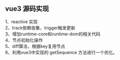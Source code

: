 ## vue3 源码实现

1、reactive 实现  
2、track依赖收集，trigger触发更新  
3、增加runtime-core和runtime-dom的相关代码  
4、节点初始化操作  
5、diff算法，根据key复用节点  
6、利用vue3中实现的 getSequence 方法进行一个优化。